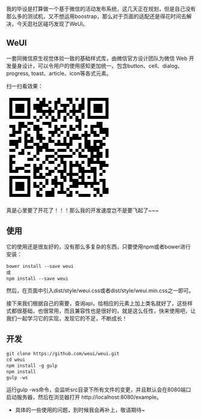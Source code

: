 我的毕设是打算做一个基于微信的活动发布系统，这几天正在规划，但是自己没有那么多的测试机，又不想运用boostrap，那么对于页面的适配还是得花时间去解决，今天逛社区碰巧发现了WeUl。

## WeUl ##
一套同微信原生视觉体验一致的基础样式库，由微信官方设计团队为微信 Web 开发量身设计，可以令用户的使用感知更加统一。包含button、cell、dialog、 progress, toast、article、icon等各式元素。

扫一扫看效果：

![](https://raw.githubusercontent.com/Anjing1993/mypassages/master/images/weul.png)

真是心里要了开花了！！！那么我的开发速度岂不是要飞起了~~~
## 使用 ##
它的使用还是很友好的，没有那么多复杂的东西，只要使用npm或者bower进行安装：

    bower install --save weui
    或
    npm install --save weui
然后，在页面中引入dist/style/weui.css或者dist/style/weui.min.css之一即可。

接下来我们根据自己的需要，查询api，给相应的元素上加上类名就好了，这些样式都很基础，也很常用，而且兼容性也是很好的，就是这么任性，快来使用吧，让我们一起学习它的实现，发现它的不足，不断成长！

## 开发 ##

    git clone https://github.com/weui/weui.git
    cd weui
    npm install -g gulp
    npm install
    gulp -ws
运行gulp -ws命令，会监听src目录下所有文件的变更，并且默认会在8080端口启动服务器，然后在浏览器打开 http://localhost:8080/example。

- 具体的一些使用的问题，到时候我会再补上，敬请期待~